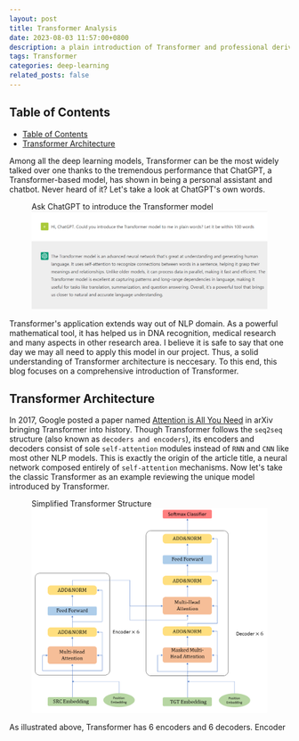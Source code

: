 ```yaml
---
layout: post
title: Transformer Analysis
date: 2023-08-03 11:57:00+0800
description: a plain introduction of Transformer and professional derivation of its backward propagation
tags: Transformer
categories: deep-learning
related_posts: false
---
```


## Table of Contents
- [Table of Contents](#table-of-contents)
- [Transformer Architecture](#transformer-architecture)


Among all the deep learning models, Transformer can be the most widely talked over one thanks to the tremendous performance that ChatGPT, a Transformer-based model, has shown in being a personal assistant and chatbot. Never heard of it? Let's take a look at ChatGPT's own words.

<figure>
  <figcaption>Ask ChatGPT to introduce the Transformer model</figcaption>
  <img src="../assets/img/transformer-analysis/try-chatGPT.png" width="540">
</figure>

Transformer's application extends way out of NLP domain. As a powerful mathematical tool, it has helped us in DNA recognition, medical research and many aspects in other research area. I believe it is safe to say that one day we may all need to apply this model in our project. Thus, a solid understanding of Transformer architecture is neccesary. To this end, this blog focuses on a comprehensive introduction of Transformer.


## Transformer Architecture

In 2017, Google posted a paper named [Attention is All You Need](https://arxiv.org/abs/1706.03762v4) in arXiv bringing Transformer into history. Though Transformer follows the `seq2seq` structure (also known as `decoders and encoders`), its encoders and decoders consist of sole `self-attention` modules instead of `RNN` and `CNN` like most other NLP models. This is exactly the origin of the article title, a neural network composed entirely of `self-attention` mechanisms. Now let's take the classic Transformer as an example reviewing the unique model introduced by Transformer.

<figure>
  <figcaption>Simplified Transformer Structure</figcaption>
  <img src="../assets/img/transformer-analysis/transformer-arch.png" width="540">
</figure>

As illustrated above, Transformer has 6 encoders and 6 decoders. Encoder 